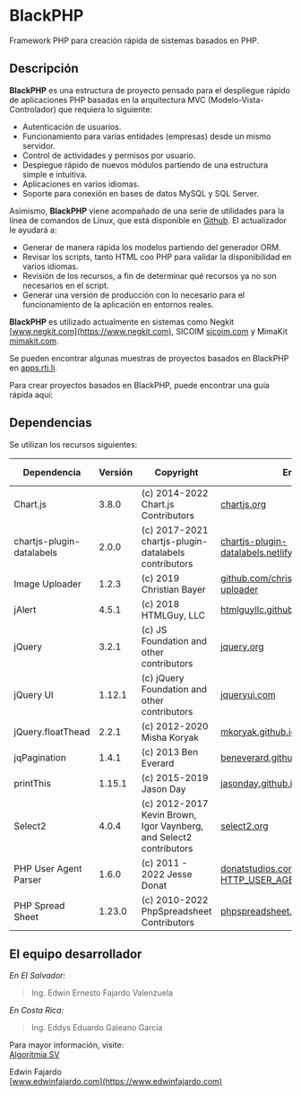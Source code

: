 BlackPHP
=========

Framework PHP para creación rápida de sistemas basados en PHP.

Descripción
-----------

**BlackPHP** es una estructura de proyecto pensado para el despliegue rápido de aplicaciones PHP basadas en la arquitectura MVC (Modelo-Vista-Controlador) que requiera lo siguiente:

- Autenticación de usuarios.
- Funcionamiento para varias entidades (empresas) desde un mismo servidor.
- Control de actividades y permisos por usuario.
- Despiegue rápido de nuevos módulos partiendo de una estructura simple e intuitiva.
- Aplicaciones en varios idiomas.
- Soporte para conexión en bases de datos MySQL y SQL Server.

Asimismo, **BlackPHP** viene acompañado de una serie de utilidades para la línea de comandos de Linux, que está disponible en [Github](https://github.com/AlgoritmiaSV/BlackPHPUpdater). El actualizador le ayudará a:

- Generar de manera rápida los modelos partiendo del generador ORM.
- Revisar los scripts, tanto HTML coo PHP para validar la disponibilidad en varios idiomas.
- Revisión de los recursos, a fin de determinar qué recursos ya no son necesarios en el script.
- Generar una versión de producción con lo necesario para el funcionamiento de la aplicación en entornos reales.

**BlackPHP** es utilizado actualmente en sistemas como Negkit [www.negkit.com](https://www.negkit.com), SICOIM [sicoim.com](https://www.sicoim.com) y MimaKit [mimakit.com](https://www.mimakit.com).

Se pueden encontrar algunas muestras de proyectos basados en BlackPHP en [apps.rti.li](https://apps.rti.li).

Para crear proyectos basados en BlackPHP, puede encontrar una guía rápida aquí:

Dependencias
------------

Se utilizan los recursos siguientes:

| Dependencia | Versión | Copyright | Enlace | Tipo de licencia |
| ----------- | ------- | --------- | ------ | ---------------- |
| Chart.js | 3.8.0 | (c) 2014-2022 Chart.js Contributors | [chartjs.org](https://www.chartjs.org) | MIT License |
| chartjs-plugin-datalabels | 2.0.0 | (c) 2017-2021 chartjs-plugin-datalabels contributors | [chartjs-plugin-datalabels.netlify.app](https://chartjs-plugin-datalabels.netlify.app) | MIT License |
| Image Uploader | 1.2.3 | (c) 2019 Christian Bayer | [github.com/christianbayer/image-uploader](https://github.com/christianbayer/image-uploader) | MIT License |
| jAlert | 4.5.1 | (c) 2018 HTMLGuy, LLC | [htmlguyllc.github.io/jAlert/](https://htmlguyllc.github.io/jAlert/) | MIT License |
| jQuery | 3.2.1 | (c) JS Foundation and other contributors | [jquery.org](https://jquery.org) | MIT License |
| jQuery UI | 1.12.1 | (c) jQuery Foundation and other contributors | [jqueryui.com](http://jqueryui.com) | MIT License |
| jQuery.floatThead | 2.2.1 | (c) 2012-2020 Misha Koryak | [mkoryak.github.io/floatThead/](https://mkoryak.github.io/floatThead/) | MIT License |
| jqPagination | 1.4.1 | (c) 2013 Ben Everard | [beneverard.github.com/jqPagination](http://beneverard.github.com/jqPagination) | GPL v3 |
| printThis | 1.15.1 | (c) 2015-2019 Jason Day | [jasonday.github.io/printThis/](https://jasonday.github.io/printThis/) | MIT License |
| Select2 | 4.0.4 | (c) 2012-2017 Kevin Brown, Igor Vaynberg, and Select2 contributors | [select2.org](https://select2.org/) | MIT License |
| PHP User Agent Parser | 1.6.0 | (c) 2011 - 2022 Jesse Donat | [donatstudios.com/PHP-Parser-HTTP_USER_AGENT](https://donatstudios.com/PHP-Parser-HTTP_USER_AGENT) | MIT License |
| PHP Spread Sheet | 1.23.0 | (c) 2010-2022 PhpSpreadsheet Contributors | [phpspreadsheet.readthedocs.io](https://phpspreadsheet.readthedocs.io/) | MIT License |

El equipo desarrollador
-----------------------

_En El Salvador:_  
> Ing. Edwin Ernesto Fajardo Valenzuela  

_En Costa Rica:_
> Ing. Eddys Eduardo Galeano García

Para mayor información, visite:  
[Algoritmia SV](https://www.algoritmia.sv)

Edwin Fajardo  
[www.edwinfajardo.com](https://www.edwinfajardo.com)
